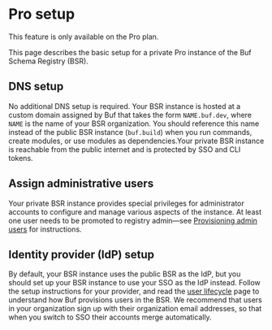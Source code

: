 # Pro setup

This feature is only available on the Pro plan.

This page describes the basic setup for a private Pro instance of the Buf Schema Registry (BSR).

## DNS setup

No additional DNS setup is required. Your BSR instance is hosted at a custom domain assigned by Buf that takes the form `NAME.buf.dev`, where `NAME` is the name of your BSR organization. You should reference this name instead of the public BSR instance (`buf.build`) when you run commands, create modules, or use modules as dependencies.Your private BSR instance is reachable from the public internet and is protected by SSO and CLI tokens.

## Assign administrative users

Your private BSR instance provides special privileges for administrator accounts to configure and manage various aspects of the instance. At least one user needs to be promoted to registry admin—see [Provisioning admin users](../user-lifecycle/#admin-users) for instructions.

## Identity provider (IdP) setup

By default, your BSR instance uses the public BSR as the IdP, but you should set up your BSR instance to use your SSO as the IdP instead. Follow the setup instructions for your provider, and read the [user lifecycle](../user-lifecycle/) page to understand how Buf provisions users in the BSR. We recommend that users in your organization sign up with their organization email addresses, so that when you switch to SSO their accounts merge automatically.
